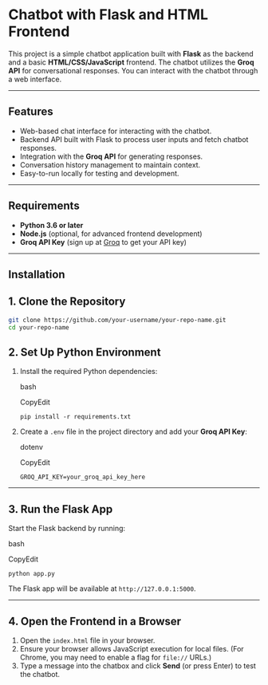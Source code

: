 # Chatbot with Flask and HTML Frontend

This project is a simple chatbot application built with **Flask** as the backend and a basic **HTML/CSS/JavaScript** frontend. The chatbot utilizes the **Groq API** for conversational responses. You can interact with the chatbot through a web interface.

---

## Features
- Web-based chat interface for interacting with the chatbot.
- Backend API built with Flask to process user inputs and fetch chatbot responses.
- Integration with the **Groq API** for generating responses.
- Conversation history management to maintain context.
- Easy-to-run locally for testing and development.

---

## Requirements

- **Python 3.6 or later**
- **Node.js** (optional, for advanced frontend development)
- **Groq API Key** (sign up at [Groq](https://groq.com/) to get your API key)

---

## Installation

1\. Clone the Repository
-----------------------------
```bash
git clone https://github.com/your-username/your-repo-name.git
cd your-repo-name
```
2\. Set Up Python Environment
-----------------------------

1.  Install the required Python dependencies:

    bash

    CopyEdit

    `pip install -r requirements.txt`

2.  Create a `.env` file in the project directory and add your **Groq API Key**:

    dotenv

    CopyEdit

    `GROQ_API_KEY=your_groq_api_key_here`

* * * * *

3\. Run the Flask App
---------------------

Start the Flask backend by running:

bash

CopyEdit

`python app.py`

The Flask app will be available at `http://127.0.0.1:5000`.

* * * * *

4\. Open the Frontend in a Browser
----------------------------------

1.  Open the `index.html` file in your browser.
2.  Ensure your browser allows JavaScript execution for local files. (For Chrome, you may need to enable a flag for `file://` URLs.)
3.  Type a message into the chatbox and click **Send** (or press Enter) to test the chatbot.

